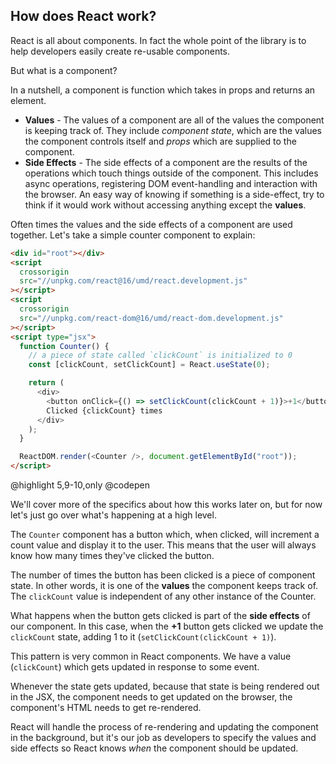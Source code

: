 ## How does React work?

React is all about components. In fact the whole point of the library is to help developers easily create re-usable components.

But what is a component?

In a nutshell, a component is function which takes in props and returns an element.

- **Values** - The values of a component are all of the values the component is keeping track of. They include _component state_, which are the values the component controls itself and _props_ which are supplied to the component.
- **Side Effects** - The side effects of a component are the results of the operations which touch things outside of the component. This includes async operations, registering DOM event-handling and interaction with the browser. An easy way of knowing if something is a side-effect, try to think if it would work without accessing anything except the **values**.

Often times the values and the side effects of a component are used together. Let's take a simple counter component to explain:

```html
<div id="root"></div>
<script
  crossorigin
  src="//unpkg.com/react@16/umd/react.development.js"
></script>
<script
  crossorigin
  src="//unpkg.com/react-dom@16/umd/react-dom.development.js"
></script>
<script type="jsx">
  function Counter() {
    // a piece of state called `clickCount` is initialized to 0
    const [clickCount, setClickCount] = React.useState(0);

    return (
      <div>
        <button onClick={() => setClickCount(clickCount + 1)}>+1</button>
        Clicked {clickCount} times
      </div>
    );
  }

  ReactDOM.render(<Counter />, document.getElementById("root"));
</script>
```

@highlight 5,9-10,only
@codepen

We'll cover more of the specifics about how this works later on, but for now let's just go over what's happening at a high level.

The `Counter` component has a button which, when clicked, will increment a count value and display it to the user. This means that the user will always know how many times they've clicked the button.

The number of times the button has been clicked is a piece of component state. In other words, it is one of the **values** the component keeps track of. The `clickCount` value is independent of any other instance of the Counter.

What happens when the button gets clicked is part of the **side effects** of our component. In this case, when the **+1** button gets clicked we update the `clickCount` state, adding 1 to it (`setClickCount(clickCount + 1)`).

This pattern is very common in React components. We have a value (`clickCount`) which gets updated in response to some event.

Whenever the state gets updated, because that state is being rendered out in the JSX, the component needs to get updated on the browser, the component's HTML needs to get re-rendered.

React will handle the process of re-rendering and updating the component in the background, but it's our job as developers to specify the values and side effects so React knows _when_ the component should be updated.
